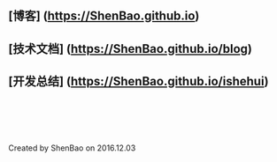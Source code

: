 
# 

## [博客] (https://ShenBao.github.io)

## [技术文档] (https://ShenBao.github.io/blog)

## [开发总结] (https://ShenBao.github.io/ishehui)

<br/><br/><br/><br/>

Created by ShenBao on 2016.12.03
